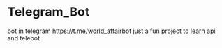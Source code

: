 # Telegram_Bot
bot in telegram https://t.me/world_affairbot 
just a fun project to learn api and telebot 
